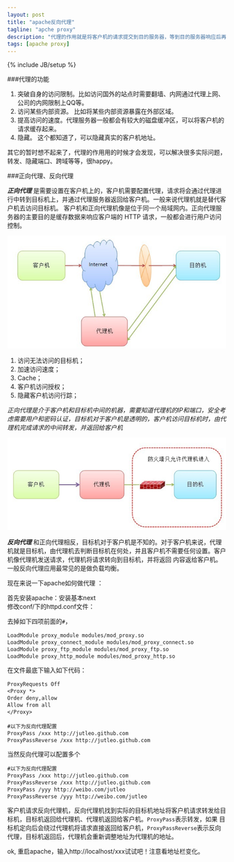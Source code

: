 ```yaml
---
layout: post
title: "apache反向代理"
tagline: "apche proxy"
description: "代理的作用就是将客户机的请求提交到目的服务器，等到目的服务器响应后再返给客户机。代理可以做哪些事情？通常我们说的正向代理和反向代理有啥区别？"
tags: [apache proxy]
---
```

{% include JB/setup %}

###代理的功能 

  1. 突破自身的访问限制。比如访问国外的站点时需要翻墙、内网通过代理上网、公司的内网限制上QQ等。  
  2. 访问某些内部资源。 比如将某些内部资源暴露在外部区域。  
  3. 提高访问的速度。代理服务器一般都会有较大的磁盘缓冲区，可以将客户机的请求缓存起来。
  4. 隐藏。 这个都知道了，可以隐藏真实的客户机地址。  
  
  其它的暂时想不起来了，代理的作用用的时候才会发现，可以解决很多实际问题，转发、隐藏端口、跨域等等，很happy。
  
###正向代理、反向代理

  ***正向代理*** 是需要设置在客户机上的，客户机需要配置代理，请求将会通过代理进行中转到目标机上，并通过代理服务器返回给客户机。一般来说代理机就是替代客户机去访问目标机。
客户机和正向代理机像是位于同一个局域网内。正向代理服务器的主要目的是缓存数据来响应客户端的 HTTP 请求，一般都会进行用户访问控制。  
 
  ![正向代理](/static/img/20130403001.jpg)  
  
  1. 访问无法访问的目标机；  
  2. 加速访问速度；  
  3. Cache；
  4. 客户机访问授权；  
  5. 隐藏客户机访问行踪；  
  
  *正向代理是介于客户机和目标机中间的机器，需要知道代理机的IP和端口，安全考虑需要用户和密码认证，目标机对于客户机是透明的，客户机访问目标机时，由代理机完成请求的中间转发，并返回给客户机*  
  
  ![反向代理](/static/img/20130403002.jpg)  
  
  ***反向代理*** 和正向代理相反，目标机对于客户机是不知的。对于客户机来说，代理机就是目标机，由代理机去判断目标机在何处，并且客户机不需要任何设置。客户机像代理机发送请求，代理机将请求转向到目标机，并将返回
内容返给客户机。  一般反向代理应用最常见的是做负载均衡。

  现在来说一下apache如何做代理 ：  
  
  首先安装apache：安装基本next  
  修改conf/下的httpd.conf文件：    
  
  去掉如下四项前面的`#`，
  
    LoadModule proxy_module modules/mod_proxy.so  
	LoadModule proxy_connect_module modules/mod_proxy_connect.so
    LoadModule proxy_ftp_module modules/mod_proxy_ftp.so
    LoadModule proxy_http_module modules/mod_proxy_http.so  
	
  在文件最底下输入如下代码： 	

	ProxyRequests Off
	<Proxy *>
	Order deny,allow
	Allow from all
	</Proxy>

	#以下为反向代理配置
	ProxyPass /xxx http://jutleo.github.com
	ProxyPassReverse /xxx http://jutleo.github.com  
	
  当然反向代理可以配置多个
  
    #以下为反向代理配置
	ProxyPass /xxx http://jutleo.github.com
	ProxyPassReverse /xxx http://jutleo.github.com
	ProxyPass /yyy http://weibo.com/jutleo
	ProxyPassReverse /yyy http://weibo.com/jutleo
		
  客户机请求反向代理机，反向代理机找到实际的目标机地址将客户机请求转发给目标机，目标机返回给代理机、代理机返回给客户机。`ProxyPass`表示转发，如果
目标机定向后会绕过代理机将请求直接返回给客户机，`ProxyPassReverse`表示反向代理，目标机返回后，代理机会重新调整地址为代理机的地址。

  ok, 重启apache，输入http://localhost/xxx试试吧！注意看地址栏变化。
  
  
  

